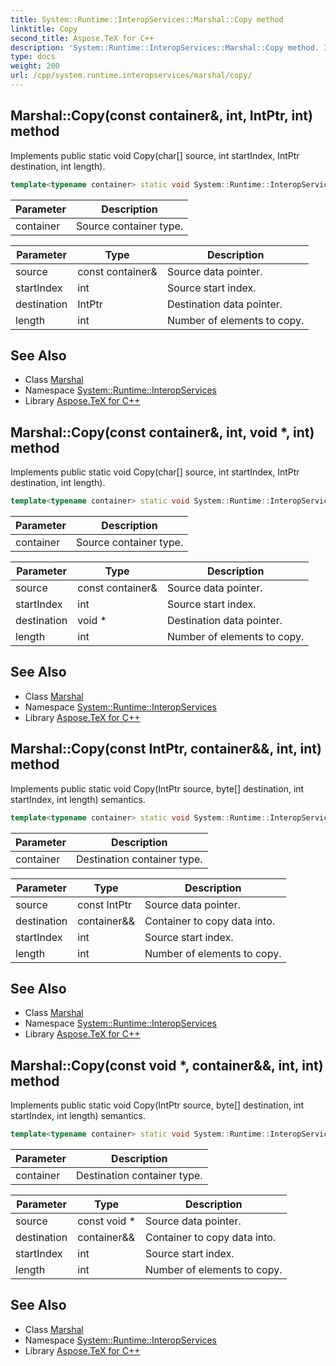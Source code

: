 ```yaml
---
title: System::Runtime::InteropServices::Marshal::Copy method
linktitle: Copy
second_title: Aspose.TeX for C++
description: 'System::Runtime::InteropServices::Marshal::Copy method. Implements public static void Copy(char[] source, int startIndex, IntPtr destination, int length) in C++.'
type: docs
weight: 200
url: /cpp/system.runtime.interopservices/marshal/copy/
---
```

## Marshal::Copy(const container\&, int, IntPtr, int) method


Implements public static void Copy(char[] source, int startIndex, IntPtr destination, int length).

```cpp
template<typename container> static void System::Runtime::InteropServices::Marshal::Copy(const container &source, int startIndex, IntPtr destination, int length)
```


| Parameter | Description |
| --- | --- |
| container | Source container type. |

| Parameter | Type | Description |
| --- | --- | --- |
| source | const container\& | Source data pointer. |
| startIndex | int | Source start index. |
| destination | IntPtr | Destination data pointer. |
| length | int | Number of elements to copy. |

## See Also

* Class [Marshal](../)
* Namespace [System::Runtime::InteropServices](../../)
* Library [Aspose.TeX for C++](../../../)
## Marshal::Copy(const container\&, int, void *, int) method


Implements public static void Copy(char[] source, int startIndex, IntPtr destination, int length).

```cpp
template<typename container> static void System::Runtime::InteropServices::Marshal::Copy(const container &source, int startIndex, void *destination, int length)
```


| Parameter | Description |
| --- | --- |
| container | Source container type. |

| Parameter | Type | Description |
| --- | --- | --- |
| source | const container\& | Source data pointer. |
| startIndex | int | Source start index. |
| destination | void * | Destination data pointer. |
| length | int | Number of elements to copy. |

## See Also

* Class [Marshal](../)
* Namespace [System::Runtime::InteropServices](../../)
* Library [Aspose.TeX for C++](../../../)
## Marshal::Copy(const IntPtr, container\&&, int, int) method


Implements public static void Copy(IntPtr source, byte[] destination, int startIndex, int length) semantics.

```cpp
template<typename container> static void System::Runtime::InteropServices::Marshal::Copy(const IntPtr source, container &&destination, int startIndex, int length)
```


| Parameter | Description |
| --- | --- |
| container | Destination container type. |

| Parameter | Type | Description |
| --- | --- | --- |
| source | const IntPtr | Source data pointer. |
| destination | container\&& | Container to copy data into. |
| startIndex | int | Source start index. |
| length | int | Number of elements to copy. |

## See Also

* Class [Marshal](../)
* Namespace [System::Runtime::InteropServices](../../)
* Library [Aspose.TeX for C++](../../../)
## Marshal::Copy(const void *, container\&&, int, int) method


Implements public static void Copy(IntPtr source, byte[] destination, int startIndex, int length) semantics.

```cpp
template<typename container> static void System::Runtime::InteropServices::Marshal::Copy(const void *source, container &&destination, int startIndex, int length)
```


| Parameter | Description |
| --- | --- |
| container | Destination container type. |

| Parameter | Type | Description |
| --- | --- | --- |
| source | const void * | Source data pointer. |
| destination | container\&& | Container to copy data into. |
| startIndex | int | Source start index. |
| length | int | Number of elements to copy. |

## See Also

* Class [Marshal](../)
* Namespace [System::Runtime::InteropServices](../../)
* Library [Aspose.TeX for C++](../../../)
